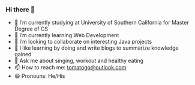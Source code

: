 ### Hi there 👋

<!--
**lixingleon/lixingleon** is a ✨ _special_ ✨ repository because its `README.md` (this file) appears on your GitHub profile.

Here are some ideas to get you started:


-->
- 🔭 I’m currently studying at University of Southern California for Master Degree of CS
- 🌱 I’m currently learning Web Development
- 👯 I’m looking to collaborate on interesting Java projects
- 🤔 I like learning by doing and write blogs to summarize knowledge gained
- 💬 Ask me about singing, workout and healthy eating
- 📫 How to reach me: tomatogo@outlook.com
- 😄 Pronouns: He/His
